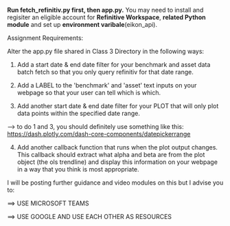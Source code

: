 **Run fetch_refinitiv.py first, then app.py.**
You may need to install and regisiter an eligible account for **Refinitive Workspace**, **related Python module** and set up **environment varibale**(eikon_api).


Assignment Requirements:

Alter the app.py file shared in Class 3 Directory in the following ways: 

1) Add a start date & end date filter for your benchmark and asset data batch fetch so that you only query refinitiv for that date range.

2) Add a LABEL to the 'benchmark' and 'asset' text inputs on your webpage so that your user can tell which is which.

3) Add another start date & end date filter for your PLOT that will only plot data points within the specified date range. 

--> to do 1 and 3, you should definitely use something like this: https://dash.plotly.com/dash-core-components/datepickerrange

4) Add another callback function that runs when the plot output changes. This callback should extract what alpha and beta are from the plot object (the ols trendline) and display this information on your webpage in a way that you think is most appropriate.

 

I will be posting further guidance and video modules on this but I advise you to:

==> USE MICROSOFT TEAMS

==> USE GOOGLE AND USE EACH OTHER AS RESOURCES

